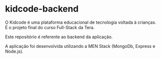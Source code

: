 # kidcode-backend

O Kidcode é uma plataforma educacional de tecnologia voltada à crianças. É o projeto final do curso Full-Stack da Tera.

Este repositório é referente ao backend da aplicação.

A aplicação foi desenvolvida utilizando a MEN Stack (MongoDb, Express e Node.js).

